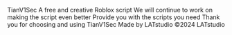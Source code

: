 TianV1Sec
A free and creative Roblox script
We will continue to work on making the script even better
Provide you with the scripts you need
Thank you for choosing and using TianV1Sec
Made by LATstudio
©2024 LATstudio
